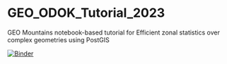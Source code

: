 # GEO_ODOK_Tutorial_2023
GEO Mountains notebook-based tutorial for Efficient zonal statistics over complex geometries using PostGIS

[![Binder](https://mybinder.org/badge_logo.svg)](https://mybinder.org/v2/gh/geomountains/GEO_ODOK_Tutorial_2023/HEAD)
